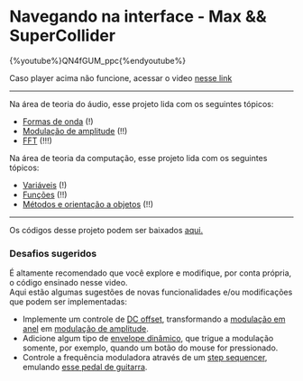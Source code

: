 # Navegando na interface - Max && SuperCollider

{%youtube%}QN4fGUM_ppc{%endyoutube%}

Caso player acima não funcione, acessar o video [nesse link](https://youtu.be/QN4fGUM_ppc)

---
Na área de teoria do áudio, esse projeto lida com os seguintes tópicos:

* [Formas de onda]() (!)
* [Modulação de amplitude]() (!!)
* [FFT]() (!!!)
<p>

Na área de teoria da computação, esse projeto lida com os seguintes tópicos:

* [Variáveis]() (!)
* [Funções]() (!!)
* [Métodos e orientação a objetos]() (!!)

---

Os códigos desse projeto podem ser baixados [aqui.]()

### Desafios sugeridos

É altamente recomendado que você explore e modifique, por conta própria, o código ensinado nesse video.<br>
Aqui estão algumas sugestões de novas funcionalidades e/ou modificações que podem ser implementadas:

- Implemente um controle de [DC offset](), transformando a [modulação em anel]() em [modulação de amplitude]().
- Adicione algum tipo de [envelope dinâmico](), que trigue a modulação somente, por exemplo, quando um botão do mouse for pressionado.
- Controle a frequência moduladora através de um [step sequencer](), emulando [esse pedal de guitarra](https://www.youtube.com/watch?v=lBZO63OpNgc).
